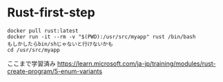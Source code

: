 ﻿# Rust-first-step

```
docker pull rust:latest
docker run -it --rm -v "$(PWD):/usr/src/myapp" rust /bin/bash
もしかしたらbin/shじゃないと行けないかも
cd /usr/src/myapp

```

ここまで学習済み
https://learn.microsoft.com/ja-jp/training/modules/rust-create-program/5-enum-variants
